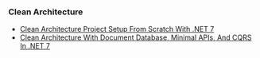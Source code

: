 

### Clean Architecture
- [Clean Architecture Project Setup From Scratch With .NET 7](https://www.youtube.com/watch?v=Ru6_b50wdfo)
- [Clean Architecture With Document Database, Minimal APIs, And CQRS In .NET 7
](https://www.youtube.com/watch?v=fe4iuaoxGbA)


